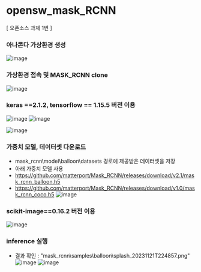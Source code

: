 # opensw_mask_RCNN
[ 오픈소스 과제 1번 ]


### 아나콘다 가상환경 생성
![image](https://github.com/mungsil/opensw_mask_RCNN/assets/107127451/b81fc8f6-ead2-4b58-a014-9c58d14ad960)

### 가상환경 접속 및 MASK_RCNN clone 
![image](https://github.com/mungsil/opensw_mask_RCNN/assets/107127451/d89acdc5-a7a4-49ad-b831-c08e3b9a6701)

### keras ==2.1.2, tensorflow == 1.15.5 버전 이용
![image](https://github.com/mungsil/opensw_mask_RCNN/assets/107127451/e228313d-59e8-4436-b994-ef13d992833e)
![image](https://github.com/mungsil/opensw_mask_RCNN/assets/107127451/bef350d5-c01b-4dad-a14d-416a0d871947)

![image](https://github.com/mungsil/opensw_mask_RCNN/assets/107127451/1837122d-e9f9-44a0-ae9a-33547d9b124e)

### 가중치 모델, 데이터셋 다운로드
- mask_rcnn\model\balloon\datasets 경로에 제공받은 데이터셋을 저장
- 아래 가중치 모델 사용
- https://github.com/matterport/Mask_RCNN/releases/download/v2.1/mask_rcnn_balloon.h5
- https://github.com/matterport/Mask_RCNN/releases/download/v1.0/mask_rcnn_coco.h5
  ![image](https://github.com/mungsil/opensw_mask_RCNN/assets/107127451/510684c4-3ec9-4565-9389-d6bf3ac348c5)

### scikit-image==0.16.2 버전 이용
![image](https://github.com/mungsil/opensw_mask_RCNN/assets/107127451/d8582c53-6423-4a44-9571-4f09de52e113)


### inference 실행
- 결과 확인 : "mask_rcnn\samples\balloon\splash_20231121T224857.png"
![image](https://github.com/mungsil/opensw_mask_RCNN/assets/107127451/66d2c251-1dce-4790-aaaa-5ac42e3ae3f9)
![image](https://github.com/mungsil/opensw_mask_RCNN/assets/107127451/e57d9006-4ca0-4e8c-ae86-8209d3366e50)
